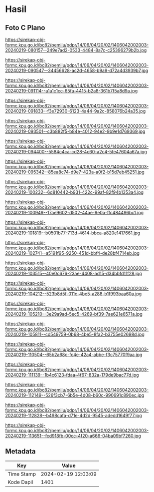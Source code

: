 # Hasil

## Foto C Plano

https://sirekap-obj-formc.kpu.go.id/bc82/pemilu/pdpr/14/06/04/20/02/1406042002003-20240219-080157--249e7ad2-0533-4484-8a7c-c25396279b2b.jpg

https://sirekap-obj-formc.kpu.go.id/bc82/pemilu/pdpr/14/06/04/20/02/1406042002003-20240219-090547--34456628-ac2d-4658-b9a9-d72a4d3939b7.jpg

https://sirekap-obj-formc.kpu.go.id/bc82/pemilu/pdpr/14/06/04/20/02/1406042002003-20240219-091114--a1a1c1cc-65fa-4415-b2a8-361b7f5a8d9a.jpg

https://sirekap-obj-formc.kpu.go.id/bc82/pemilu/pdpr/14/06/04/20/02/1406042002003-20240219-091833--f3e72930-6123-4a44-9a2c-858076b24a35.jpg

https://sirekap-obj-formc.kpu.go.id/bc82/pemilu/pdpr/14/06/04/20/02/1406042002003-20240219-093501--c3b882f5-b84e-4012-94e2-9b9e1d769369.jpg

https://sirekap-obj-formc.kpu.go.id/bc82/pemilu/pdpr/14/06/04/20/02/1406042002003-20240219-094400--5584c4ca-cd28-4c60-a2c4-5fe47604a67a.jpg

https://sirekap-obj-formc.kpu.go.id/bc82/pemilu/pdpr/14/06/04/20/02/1406042002003-20240219-095342--85ea8c74-d9e7-423a-a0f2-b15d7eb45251.jpg

https://sirekap-obj-formc.kpu.go.id/bc82/pemilu/pdpr/14/06/04/20/02/1406042002003-20240219-100232--6d810442-b931-422c-99af-82f94b1353a4.jpg

https://sirekap-obj-formc.kpu.go.id/bc82/pemilu/pdpr/14/06/04/20/02/1406042002003-20240219-100949--17ae9602-d502-44ae-9e0a-ffc484496bc1.jpg

https://sirekap-obj-formc.kpu.go.id/bc82/pemilu/pdpr/14/06/04/20/02/1406042002003-20240219-101819--b0501b77-713d-4614-bbca-a820e1417661.jpg

https://sirekap-obj-formc.kpu.go.id/bc82/pemilu/pdpr/14/06/04/20/02/1406042002003-20240219-102741--a5191f95-9250-451d-bbf4-de28bf4714eb.jpg

https://sirekap-obj-formc.kpu.go.id/bc82/pemilu/pdpr/14/06/04/20/02/1406042002003-20240219-103515--40e0c676-23ae-4408-ad15-d34bbfd11f28.jpg

https://sirekap-obj-formc.kpu.go.id/bc82/pemilu/pdpr/14/06/04/20/02/1406042002003-20240219-104212--523b8d5f-011c-4be5-a288-b1f993baa60a.jpg

https://sirekap-obj-formc.kpu.go.id/bc82/pemilu/pdpr/14/06/04/20/02/1406042002003-20240219-105210--3e29a9ad-5ec5-4269-bf39-7ae621e6571a.jpg

https://sirekap-obj-formc.kpu.go.id/bc82/pemilu/pdpr/14/06/04/20/02/1406042002003-20240219-105811--cd549759-0b68-4be5-8fa2-b3755e02698d.jpg

https://sirekap-obj-formc.kpu.go.id/bc82/pemilu/pdpr/14/06/04/20/02/1406042002003-20240219-110504--65b2a68c-fc4e-42a4-abbe-f3c75770f9aa.jpg

https://sirekap-obj-formc.kpu.go.id/bc82/pemilu/pdpr/14/06/04/20/02/1406042002003-20240219-111139--1b4c6123-fdaa-4f67-832a-179de9bac77d.jpg

https://sirekap-obj-formc.kpu.go.id/bc82/pemilu/pdpr/14/06/04/20/02/1406042002003-20240219-112149--526f3cb7-6b5e-4d08-b60c-990691c890ec.jpg

https://sirekap-obj-formc.kpu.go.id/bc82/pemilu/pdpr/14/06/04/20/02/1406042002003-20240219-112828--b498cafa-d71e-4d2d-9545-adedd1649f77.jpg

https://sirekap-obj-formc.kpu.go.id/bc82/pemilu/pdpr/14/06/04/20/02/1406042002003-20240219-113651--fcd918fb-00cc-4f20-a666-04ba09bf7260.jpg


## Metadata

| Key        | Value               |
| ---------- | ------------------- |
| Time Stamp | 2024-02-19 12:03:09 |
| Kode Dapil | 1401                |



